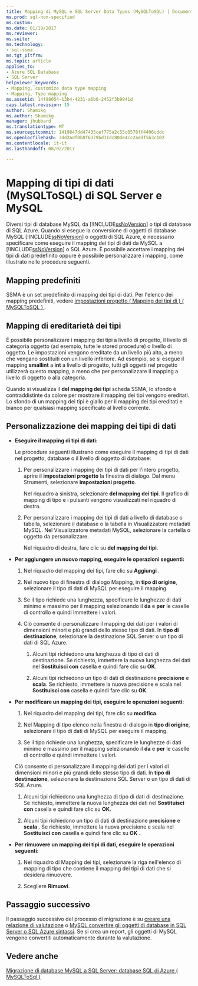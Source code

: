 ```yaml
---
title: Mapping di MySQL e SQL Server Data Types (MySQLToSQL) | Documenti Microsoft
ms.prod: sql-non-specified
ms.custom: 
ms.date: 01/19/2017
ms.reviewer: 
ms.suite: 
ms.technology:
- sql-ssma
ms.tgt_pltfrm: 
ms.topic: article
applies_to:
- Azure SQL Database
- SQL Server
helpviewer_keywords:
- Mapping, customize data type mapping
- Mapping, Type mapping
ms.assetid: 14f98054-13b4-4231-a6b0-2452f3b9941d
caps.latest.revision: 15
author: Shamikg
ms.author: Shamikg
manager: jhubbard
ms.translationtype: MT
ms.sourcegitcommit: 1419847dd47435cef775a2c55c0578ff4406cddc
ms.openlocfilehash: 3dd2adf0b8f6379bd11dc80de4cc2aedf5b3c102
ms.contentlocale: it-it
ms.lasthandoff: 08/02/2017

---
```

# <a name="mapping-mysql-and-sql-server-data-types-mysqltosql"></a>Mapping di tipi di dati (MySQLToSQL) di SQL Server e MySQL
Diversi tipi di database MySQL da [!INCLUDE[ssNoVersion](../../includes/ssnoversion_md.md)] o tipi di database di SQL Azure. Quando si esegue la conversione di oggetti di database MySQL [!INCLUDE[ssNoVersion](../../includes/ssnoversion_md.md)] o oggetti di SQL Azure, è necessario specificare come eseguire il mapping dei tipi di dati da MySQL a [!INCLUDE[ssNoVersion](../../includes/ssnoversion_md.md)] o SQL Azure. È possibile accettare i mapping dei tipi di dati predefinito oppure è possibile personalizzare i mapping, come illustrato nelle procedure seguenti.  
  
## <a name="default-mappings"></a>Mapping predefiniti  
SSMA è un set predefinito di mapping dei tipi di dati. Per l'elenco dei mapping predefiniti, vedere [impostazioni progetto &#40; Mapping dei tipi di &#41; &#40; MySQLToSQL &#41; ](../../ssma/mysql/project-settings-type-mapping-mysqltosql.md).  
  
## <a name="type-mapping-inheritance"></a>Mapping di ereditarietà dei tipi  
È possibile personalizzare i mapping dei tipi a livello di progetto, il livello di categoria oggetto (ad esempio, tutte le stored procedure) o livello di oggetto. Le impostazioni vengono ereditate da un livello più alto, a meno che vengano sostituiti con un livello inferiore. Ad esempio, se si esegue il mapping **smallint** a **int** a livello di progetto, tutti gli oggetti nel progetto utilizzerà questo mapping, a meno che per personalizzare il mapping a livello di oggetto o alla categoria.  
  
Quando si visualizza il **del mapping dei tipi** scheda SSMA, lo sfondo è contraddistinte da colore per mostrare il mapping dei tipi vengono ereditati. Lo sfondo di un mapping dei tipi è giallo per il mapping dei tipi ereditati e bianco per qualsiasi mapping specificato al livello corrente.  
  
## <a name="customizing-data-type-mappings"></a>Personalizzazione dei mapping dei tipi di dati  
  
-   **Eseguire il mapping di tipi di dati:**  
  
    Le procedure seguenti illustrano come eseguire il mapping di tipi di dati nel progetto, database o il livello di oggetto di database:  
  
    1.  Per personalizzare i mapping dei tipi di dati per l'intero progetto, aprire il **impostazioni progetto** la finestra di dialogo. Dal menu Strumenti, selezionare **impostazioni progetto**.  
  
        Nel riquadro a sinistra, selezionare **del mapping dei tipi**. Il grafico di mapping di tipo e i pulsanti vengono visualizzati nel riquadro di destra.  
  
    2.  Per personalizzare i mapping dei tipi di dati a livello di database o tabella, selezionare il database o la tabella in Visualizzatore metadati MySQL. Nel Visualizzatore metadati MySQL, selezionare la cartella o oggetto da personalizzare.  
  
        Nel riquadro di destra, fare clic su **del mapping dei tipi**.  
  
-   **Per aggiungere un nuovo mapping, eseguire le operazioni seguenti:**  
  
    1.  Nel riquadro del mapping dei tipi, fare clic su **Aggiungi** .  
  
    2.  Nel nuovo tipo di finestra di dialogo Mapping, in **tipo di origine**, selezionare il tipo di dati di MySQL per eseguire il mapping.  
  
    3.  Se il tipo richiede una lunghezza, specificare le lunghezze di dati minimo e massimo per il mapping selezionando il **da** e **per** le caselle di controllo e quindi immettere i valori.  
  
    4.  Ciò consente di personalizzare il mapping dei dati per i valori di dimensioni minori e più grandi dello stesso tipo di dati. In **tipo di destinazione**, selezionare la destinazione SQL Server o un tipo di dati di SQL Azure.  
  
        1.  Alcuni tipi richiedono una lunghezza di tipo di dati di destinazione. Se richiesto, immettere la nuova lunghezza dei dati nel **Sostituisci con** casella e quindi fare clic su **OK**.  
  
        2.  Alcuni tipi richiedono un tipo di dati di destinazione **precisione** e **scala**. Se richiesto, immettere la nuova precisione e scala nel **Sostituisci con** casella e quindi fare clic su **OK**.  
  
-   **Per modificare un mapping dei tipi, eseguire le operazioni seguenti:**  
  
    1.  Nel riquadro del mapping dei tipi, fare clic su **modifica**.  
  
    2.  Nel Mapping di tipo elenco nella finestra di dialogo in **tipo di origine**, selezionare il tipo di dati di MySQL per eseguire il mapping.  
  
    3.  Se il tipo richiede una lunghezza, specificare le lunghezze di dati minimo e massimo per il mapping selezionando il **da** e **per** le caselle di controllo e quindi immettere i valori.  
  
    Ciò consente di personalizzare il mapping dei dati per i valori di dimensioni minori e più grandi dello stesso tipo di dati. In **tipo di destinazione**, selezionare la destinazione SQL Server o un tipo di dati di SQL Azure.  
  
    1.  Alcuni tipi richiedono una lunghezza di tipo di dati di destinazione. Se richiesto, immettere la nuova lunghezza dei dati nel **Sostituisci con** casella e quindi fare clic su **OK**.  
  
    2.  Alcuni tipi richiedono un tipo di dati di destinazione **precisione** e **scala** . Se richiesto, immettere la nuova precisione e scala nel **Sostituisci con** casella e quindi fare clic su **OK** .  
  
-   **Per rimuovere un mapping dei tipi di dati, eseguire le operazioni seguenti:**  
  
    1.  Nel riquadro di Mapping dei tipi, selezionare la riga nell'elenco di mapping di tipo che contiene il mapping dei tipi di dati che si desidera rimuovere.  
  
    2.  Scegliere **Rimuovi**.  
  
## <a name="next-step"></a>Passaggio successivo  
Il passaggio successivo del processo di migrazione è su [creare una relazione di valutazione](http://msdn.microsoft.com/en-us/2a56a003-3b0f-453a-963c-00c9e40933ec) o [MySQL convertire gli oggetti di database in SQL Server o SQL Azure sintassi](http://msdn.microsoft.com/en-us/ac21850b-fb32-4704-9985-5759b7c688c7). Se si crea un report, gli oggetti di MySQL vengono convertiti automaticamente durante la valutazione.  
  
## <a name="see-also"></a>Vedere anche  
[Migrazione di database MySQL a SQL Server: database SQL di Azure &#40; MySQLToSql &#41;](../../ssma/mysql/migrating-mysql-databases-to-sql-server-azure-sql-db-mysqltosql.md)  
  

